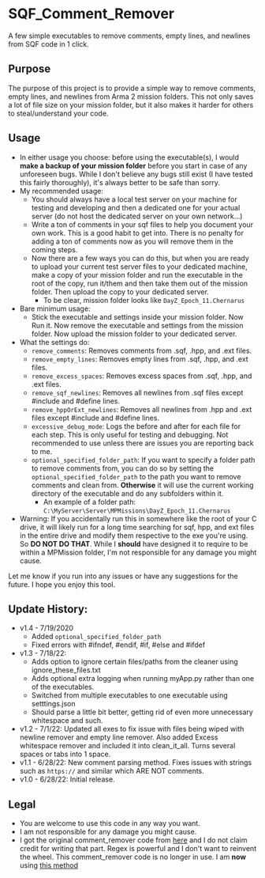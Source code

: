 # SQF_Comment_Remover
A few simple executables to remove comments, empty lines, and newlines from SQF code in 1 click.

## Purpose
The purpose of this project is to provide a simple way to remove comments, empty lines, and newlines from Arma 2 mission folders. This not only saves a lot of file size on your mission folder, but it also makes it harder for others to steal/understand your code.

## Usage
* In either usage you choose: before using the executable(s), I would **make a backup of your mission folder** before you start in case of any unforeseen bugs. While I don't believe any bugs still exist (I have tested this fairly thoroughly), it's always better to be safe than sorry.
* My recommended usage:
    * You should always have a local test server on your machine for testing and developing and then a dedicated one for your actual server (do not host the dedicated server on your own network...)
    * Write a ton of comments in your sqf files to help you document your own work. This is a good habit to get into. There is no penalty for adding a ton of comments now as you will remove them in the coming steps.
    * Now there are a few ways you can do this, but when you are ready to upload your current test server files to your dedicated machine, make a copy of your mission folder and run the executable in the root of the copy, run it/them and then take them out of the mission folder. Then upload the copy to your dedicated server.
        * To be clear, mission folder looks like `DayZ_Epoch_11.Chernarus`
* Bare minimum usage:
    * Stick the executable and settings inside your mission folder. Now Run it. Now remove the executable and settings from the mission folder. Now upload the mission folder to your dedicated server.
* What the settings do:
    * `remove_comments`: Removes comments from .sqf, .hpp, and .ext files.
    * `remove_empty_lines`: Removes empty lines from .sqf, .hpp, and .ext files.
    * `remove_excess_spaces`: Removes excess spaces from .sqf, .hpp, and .ext files.
    * `remove_sqf_newlines`: Removes all newlines from .sqf files except #include and #define lines.
    * `remove_hppOrExt_newlines`: Removes all newlines from .hpp and .ext files except #include and #define lines.
    * `excessive_debug_mode`: Logs the before and after for each file for each step. This is only useful for testing and debugging. Not recommended to use unless there are issues you are reporting back to me.
    * `optional_specified_folder_path`: If you want to specify a folder path to remove comments from, you can do so by setting the `optional_specified_folder_path` to the path you want to remove comments and clean from. **Otherwise** it will use the current working directory of the executable and do any subfolders within it.
        * An example of a folder path: `C:\MyServer\Server\MPMissions\DayZ_Epoch_11.Chernarus`
* Warning: If you accidentally run this in somewhere like the root of your C drive, it will likely run for a long time searching for sqf, hpp, and ext files in the entire drive and modify them respective to the exe you're using. So **DO NOT DO THAT**. While I __should__ have designed it to require to be within a MPMission folder, I'm not responsible for any damage you might cause.

Let me know if you run into any issues or have any suggestions for the future. I hope you enjoy this tool.


## Update History:
* v1.4 - 7/19/2020
    * Added `optional_specified_folder_path`
    * Fixed errors with #ifndef, #endif, #if, #else and #ifdef
* v1.3 - 7/18/22: 
    * Adds option to ignore certain files/paths from the cleaner using ignore_these_files.txt 
    * Adds optional extra logging when running myApp.py rather than one of the executables. 
    * Switched from multiple executables to one executable using setttings.json
    * Should parse a little bit better, getting rid of even more unnecessary whitespace and such.
* v1.2 - 7/1/22: Updated all exes to fix issue with files being wiped with newline remover and empty line remover. Also added Excess whitespace remover and included it into clean_it_all. Turns several spaces or tabs into 1 space.
* v1.1 - 6/28/22: New comment parsing method. Fixes issues with strings such as `https://` and similar which ARE NOT comments.
* v1.0 - 6/28/22: Initial release.

## Legal
* You are welcome to use this code in any way you want.
* I am not responsible for any damage you might cause.
* I got the original comment_remover code from [here](https://stackoverflow.com/a/18381470) and I do not claim credit for writing that part. Regex is powerful and I don't want to reinvent the wheel. This comment_remover code is no longer in use. I am **now** using [this method](https://stackoverflow.com/a/1656009)
